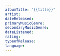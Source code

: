 ```yaml
---
albumTitle: "{{title}}"
artist:
dateReleased:
primaryMusicGenre:
secondaryMusicGenre:
dateListened:
rating:
typeofRelease:
language:
---
```

